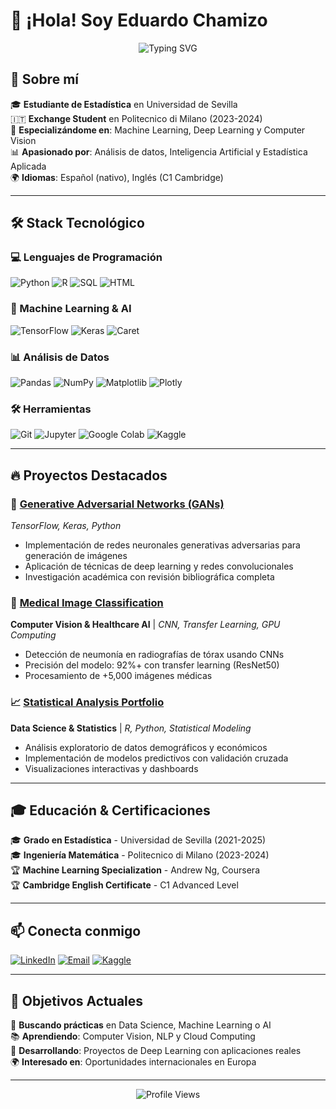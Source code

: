 # 👋 ¡Hola! Soy Eduardo Chamizo

<div align="center">
  <img src="https://readme-typing-svg.herokuapp.com?font=Fira+Code&pause=1000&color=2E9EF7&center=true&vCenter=true&width=435&lines=Statistics+%26+Data+Science+Student;AI+%26+Machine+Learning+Enthusiast;Passionate+about+Deep+Learning" alt="Typing SVG" />
</div>

## 🚀 Sobre mí

🎓 **Estudiante de Estadística** en Universidad de Sevilla  
🇮🇹 **Exchange Student** en Politecnico di Milano (2023-2024)  
🤖 **Especializándome en**: Machine Learning, Deep Learning y Computer Vision  
📊 **Apasionado por**: Análisis de datos, Inteligencia Artificial y Estadística Aplicada  
🌍 **Idiomas**: Español (nativo), Inglés (C1 Cambridge)

---

## 🛠️ Stack Tecnológico

### 💻 Lenguajes de Programación
![Python](https://img.shields.io/badge/Python-3776AB?style=for-the-badge&logo=python&logoColor=white)
![R](https://img.shields.io/badge/R-276DC3?style=for-the-badge&logo=r&logoColor=white)
![SQL](https://img.shields.io/badge/SQL-4479A1?style=for-the-badge&logo=mysql&logoColor=white)
![HTML](https://img.shields.io/badge/HTML5-E34F26?style=for-the-badge&logo=html5&logoColor=white)

### 🤖 Machine Learning & AI
![TensorFlow](https://img.shields.io/badge/TensorFlow-FF6F00?style=for-the-badge&logo=tensorflow&logoColor=white)
![Keras](https://img.shields.io/badge/Keras-D00000?style=for-the-badge&logo=keras&logoColor=white)
![Caret](https://img.shields.io/badge/Caret-007ACC?style=for-the-badge&logo=r&logoColor=white)

### 📊 Análisis de Datos
![Pandas](https://img.shields.io/badge/Pandas-150458?style=for-the-badge&logo=pandas&logoColor=white)
![NumPy](https://img.shields.io/badge/NumPy-013243?style=for-the-badge&logo=numpy&logoColor=white)
![Matplotlib](https://img.shields.io/badge/Matplotlib-11557C?style=for-the-badge&logo=python&logoColor=white)
![Plotly](https://img.shields.io/badge/Plotly-3F4F75?style=for-the-badge&logo=plotly&logoColor=white)

### 🛠️ Herramientas
![Git](https://img.shields.io/badge/Git-F05032?style=for-the-badge&logo=git&logoColor=white)
![Jupyter](https://img.shields.io/badge/Jupyter-F37626?style=for-the-badge&logo=jupyter&logoColor=white)
![Google Colab](https://img.shields.io/badge/Google_Colab-F9AB00?style=for-the-badge&logo=google-colab&logoColor=white)
![Kaggle](https://img.shields.io/badge/Kaggle-20BEFF?style=for-the-badge&logo=kaggle&logoColor=white)

---

## 🔥 Proyectos Destacados

### 🧠 [Generative Adversarial Networks (GANs)](https://github.com/eduardochamizo/gan-implementation)
*TensorFlow, Keras, Python*
- Implementación de redes neuronales generativas adversarias para generación de imágenes
- Aplicación de técnicas de deep learning y redes convolucionales
- Investigación académica con revisión bibliográfica completa

### 🏥 [Medical Image Classification](https://github.com/eduardochamizo/medical-image-classification)
**Computer Vision & Healthcare AI** | *CNN, Transfer Learning, GPU Computing*
- Detección de neumonía en radiografías de tórax usando CNNs
- Precisión del modelo: 92%+ con transfer learning (ResNet50)
- Procesamiento de +5,000 imágenes médicas

### 📈 [Statistical Analysis Portfolio](https://github.com/eduardochamizo/statistical-analysis)
**Data Science & Statistics** | *R, Python, Statistical Modeling*
- Análisis exploratorio de datos demográficos y económicos
- Implementación de modelos predictivos con validación cruzada
- Visualizaciones interactivas y dashboards

---

## 🎓 Educación & Certificaciones

🎓 **Grado en Estadística** - Universidad de Sevilla (2021-2025)  
🎓 **Ingeniería Matemática** - Politecnico di Milano (2023-2024)  
🏆 **Machine Learning Specialization** - Andrew Ng, Coursera  
🏆 **Cambridge English Certificate** - C1 Advanced Level  

---

## 📫 Conecta conmigo

[![LinkedIn](https://img.shields.io/badge/LinkedIn-0077B5?style=for-the-badge&logo=linkedin&logoColor=white)](https://linkedin.com/in/eduardo-chamizo-b30b98307)
[![Email](https://img.shields.io/badge/Email-D14836?style=for-the-badge&logo=gmail&logoColor=white)](mailto:eduardochamizofer@gmail.com)
[![Kaggle](https://img.shields.io/badge/Kaggle-20BEFF?style=for-the-badge&logo=kaggle&logoColor=white)](https://kaggle.com/eduardochamizo)

---

## 🌟 Objetivos Actuales

🎯 **Buscando prácticas** en Data Science, Machine Learning o AI  
📚 **Aprendiendo**: Computer Vision, NLP y Cloud Computing  
🚀 **Desarrollando**: Proyectos de Deep Learning con aplicaciones reales  
🌍 **Interesado en**: Oportunidades internacionales en Europa  

---

<div align="center">
  <img src="https://komarev.com/ghpvc/?username=eduardochamizo&color=blueviolet&style=flat-square&label=Profile+Views" alt="Profile Views" />
</div>
